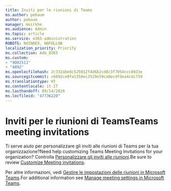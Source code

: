 ```yaml
---
title: Inviti per le riunioni di Teams
ms.author: pebaum
author: pebaum
manager: mnirkhe
ms.audience: Admin
ms.topic: article
ms.service: o365-administration
ROBOTS: NOINDEX, NOFOLLOW
localization_priority: Priority
ms.collection: Adm_O365
ms.custom:
- "9002511"
- "4892"
ms.openlocfilehash: 2c332abe8c525012f4d6b2cd8c3f7054ccc8933e
ms.sourcegitcommit: c6692ce0fa1358ec3529e59ca0ecdfdea4cdc759
ms.translationtype: HT
ms.contentlocale: it-IT
ms.lasthandoff: 09/14/2020
ms.locfileid: "47736220"
---
```

# <a name="teams-meeting-invitations"></a><span data-ttu-id="9816a-102">Inviti per le riunioni di Teams</span><span class="sxs-lookup"><span data-stu-id="9816a-102">Teams meeting invitations</span></span>

<span data-ttu-id="9816a-103">Ti serve aiuto per personalizzare gli inviti alle riunioni di Teams per la tua organizzazione?</span><span class="sxs-lookup"><span data-stu-id="9816a-103">Need help customizing Teams Meeting Invitations for your organization?</span></span> <span data-ttu-id="9816a-104">Controlla [Personalizzare gli inviti alle riunioni](https://docs.microsoft.com/microsoftteams/meeting-settings-in-teams#customize-meeting-invitations).</span><span class="sxs-lookup"><span data-stu-id="9816a-104">Be sure to review [Customize Meeting invitations](https://docs.microsoft.com/microsoftteams/meeting-settings-in-teams#customize-meeting-invitations).</span></span>  

<span data-ttu-id="9816a-105">Per altre informazioni, vedi [Gestire le impostazioni delle riunioni in Microsoft Teams](https://docs.microsoft.com/microsoftteams/meeting-settings-in-teams).</span><span class="sxs-lookup"><span data-stu-id="9816a-105">For additional information see [Manage meeting settings in Microsoft Teams](https://docs.microsoft.com/microsoftteams/meeting-settings-in-teams).</span></span>
